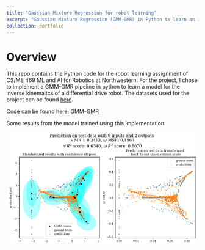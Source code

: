 ```yaml
---
title: "Gaussian Mixture Regression for robot learning"
excerpt: "Gaussian Mixture Regression (GMM-GMR) in Python to learn an inverse kinematics model of a robot based on a given dataset<br/><img src='/images/gmmgmr.png'>"
collection: portfolio
---
```


# Overview
This repo contains the Python code for the robot learning assignment of CS/ME 469 ML and AI for Robotics at Northwestern. For the project, I chose to implement a GMM-GMR pipeline in python to learn a model for the inverse kinemaitcs of a differential drive robot. The datasets used for the project can be found [here](http://asrl.utias.utoronto.ca/datasets/mrclam/index.html).

Code can be found here: [GMM-GMR](https://github.com/larisaycl/gmmgmr-mlai21)

Some results from the model trained using this implementation:

![](/images/gmmgmr.png)
